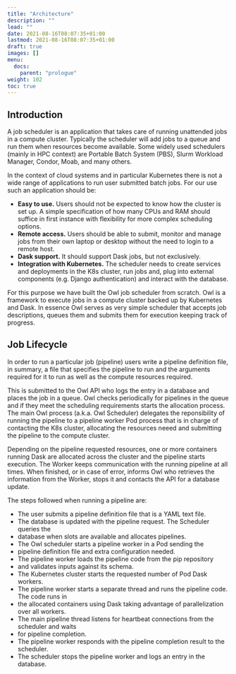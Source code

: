 ```yaml
---
title: "Architecture"
description: ""
lead: ""
date: 2021-08-16T08:07:35+01:00
lastmod: 2021-08-16T08:07:35+01:00
draft: true
images: []
menu: 
  docs:
    parent: "prologue"
weight: 102
toc: true
---
```


## Introduction

A job scheduler is an application that takes care of running unattended jobs in
a compute cluster. Typically the scheduler will add jobs to a queue and run them
when resources become available. Some widely used schedulers (mainly in HPC
context) are Portable Batch System (PBS), Slurm Workload Manager, Condor, Moab,
and many others.

In the context of cloud systems and in particular Kubernetes there is not a wide
range of applications to run user submitted batch jobs. For our use such an
application should be:

  * **Easy to use.** Users should not be expected to know how the cluster is set up. A simple specification of how many CPUs and RAM should suffice in first instance with flexibility for more complex scheduling options.
  * **Remote access.** Users should be able to submit, monitor and manage jobs from their own laptop or desktop without the need to login to a remote host.
  * **Dask support.** It should support Dask jobs, but not exclusively.
  * **Integration with Kubernetes.** The scheduler needs to create services and deployments in the K8s cluster, run jobs and, plug into external components (e.g. Django authentication) and interact with the database.

For this purpose we have built the Owl job scheduler from scratch. Owl is a
framework to execute jobs in a compute cluster backed up by Kubernetes and Dask.
In essence Owl serves as very simple scheduler that accepts job descriptions,
queues them and submits them for execution keeping track of progress.

## Job Lifecycle

In order to run a particular job (pipeline) users write a pipeline definition
file, in summary, a file that specifies the pipeline to run and the arguments required
for it to run as well as the compute resources required.

This is submitted to the Owl API who logs the entry in a
database and places the job in a queue. Owl checks periodically for pipelines in
the queue and if they meet the scheduling requirements starts the allocation
process. The main Owl process (a.k.a. Owl Scheduler) delegates the reponsibility
of running the pipeline to a pipeline worker Pod process that is in charge of
contacting the K8s cluster, allocating the resources neeed and submitting the
pipeline to the compute cluster.

Depending on the pipeline requested resources, one or more containers running
Dask are allocated across the cluster and the pipeline starts execution. The
Worker keeps communication with the running pipeline at all times. When
finished, or in case of error, informs Owl who retrieves the information from
the Worker, stops it and contacts the API for a database update.

The steps followed when running a pipeline are:

  * The user submits a pipeline definition file that is a YAML text file.
  * The database is updated with the pipeline request. The Scheduler queries the
  * database when slots are available and allocates pipelines.
  * The Owl scheduler starts a pipeline worker in a Pod sending the
  * pipeline definition file and extra configuration needed.
  * The pipeline worker loads the pipeline code from the pip repository
  * and validates inputs against its schema.
  * The Kubernetes cluster starts the requested number of Pod Dask workers.
  * The pipeline worker starts a separate thread and runs the pipeline code. The code runs in
  * the allocated containers using Dask taking advantage of parallelization over all workers.
  * The main pipeline thread listens for heartbeat connections from the scheduler and waits
  * for pipeline completion.
  * The pipeline worker responds with the pipeline completion result to the scheduler.
  * The scheduler stops the pipeline worker and logs an entry in the database.